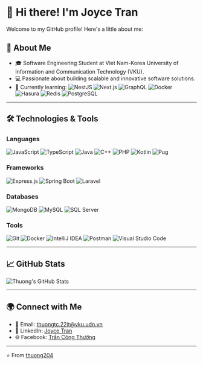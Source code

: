 # 👋 Hi there! I'm Joyce Tran

Welcome to my GitHub profile! Here's a little about me:
## 🌟 About Me
- 🎓 Software Engineering Student at Viet Nam-Korea University of Information and Communication Technology (VKU).
- 💻 Passionate about building scalable and innovative software solutions.
- 🌱 Currently learning: 
  ![NestJS](https://img.shields.io/badge/-NestJS-E0234E?logo=nestjs&logoColor=white&style=flat-square)
  ![Next.js](https://img.shields.io/badge/-Next.js-000000?logo=next.js&logoColor=white&style=flat-square)
  ![GraphQL](https://img.shields.io/badge/-GraphQL-E10098?logo=graphql&logoColor=white&style=flat-square)
  ![Docker](https://img.shields.io/badge/-Docker-2496ED?logo=docker&logoColor=white&style=flat-square)
  ![Hasura](https://img.shields.io/badge/-Hasura-1EB4D4?logo=hasura&logoColor=white&style=flat-square) 
  ![Redis](https://img.shields.io/badge/-Redis-DC382D?logo=redis&logoColor=white&style=flat-square)
  ![PostgreSQL](https://img.shields.io/badge/-PostgreSQL-4169E1?logo=postgresql&logoColor=white&style=flat-square)

  

  

---

## 🛠️ Technologies & Tools

### Languages
 ![JavaScript](https://img.shields.io/badge/-JavaScript-F7DF1E?logo=javascript&logoColor=black&style=flat-square) ![TypeScript](https://img.shields.io/badge/-TypeScript-3178C6?logo=typescript&logoColor=white&style=flat-square) ![Java](https://img.shields.io/badge/-Java-007396?logo=java&logoColor=white&style=flat-square) ![C++](https://img.shields.io/badge/-C++-00599C?logo=cplusplus&logoColor=white&style=flat-square) ![PHP](https://img.shields.io/badge/-PHP-777BB4?logo=php&logoColor=white&style=flat-square) ![Kotlin](https://img.shields.io/badge/-Kotlin-0095D5?logo=kotlin&logoColor=white&style=flat-square) ![Pug](https://img.shields.io/badge/-Pug-A86454?logo=pug&logoColor=white&style=flat-square)

### Frameworks
 ![Express.js](https://img.shields.io/badge/-Express.js-000000?logo=express&logoColor=white&style=flat-square) ![Spring Boot](https://img.shields.io/badge/-Spring%20Boot-6DB33F?logo=springboot&logoColor=white&style=flat-square) ![Laravel](https://img.shields.io/badge/-Laravel-FF2D20?logo=laravel&logoColor=white&style=flat-square)

### Databases
 ![MongoDB](https://img.shields.io/badge/-MongoDB-47A248?logo=mongodb&logoColor=white&style=flat-square) ![MySQL](https://img.shields.io/badge/-MySQL-4479A1?logo=mysql&logoColor=white&style=flat-square) ![SQL Server](https://img.shields.io/badge/-SQL%20Server-CC2927?logo=microsoftsqlserver&logoColor=white&style=flat-square)

### Tools
 ![Git](https://img.shields.io/badge/-Git-F05032?logo=git&logoColor=white&style=flat-square) ![Docker](https://img.shields.io/badge/-Docker-2496ED?logo=docker&logoColor=white&style=flat-square) ![IntelliJ IDEA](https://img.shields.io/badge/-IntelliJ%20IDEA-000000?logo=intellijidea&logoColor=white&style=flat-square) ![Postman](https://img.shields.io/badge/-Postman-FF6C37?logo=postman&logoColor=white&style=flat-square) ![Visual Studio Code](https://img.shields.io/badge/-VS%20Code-007ACC?logo=visualstudiocode&logoColor=white&style=flat-square)

---

## 📈 GitHub Stats

![Thuong's GitHub Stats](https://github-readme-stats.vercel.app/api?username=thuong204&show_icons=true&theme=radical)

---

## 🌍 Connect with Me

- 📧 Email: [thuongtc.22it@vku.udn.vn](mailto:thuongtc.22it@vku.udn.vn)
- 💼 LinkedIn: [Joyce Tran](https://www.linkedin.com/in/tr%E1%BA%A7n-c%C3%B4ng-th%C6%B0%E1%BB%9Dng-375bb72b0/)
- 🌐 Facebook: [Trần Công Thường](https://www.facebook.com/vothuongdev/)

---

⭐️ From [thuong204](https://github.com/thuong204)
